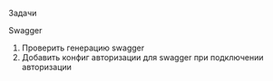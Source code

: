 Задачи

Swagger
1. Проверить генерацию swagger
2. Добавить конфиг авторизации для swagger при подключении авторизации
